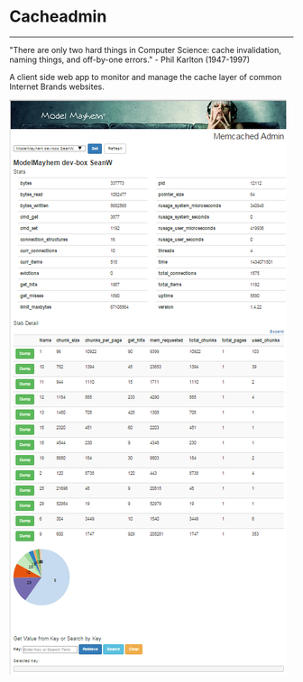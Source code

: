 # Cacheadmin
---
"There are only two hard things in Computer Science: cache invalidation, naming things, and off-by-one errors." - Phil Karlton (1947-1997)

A client side web app to monitor and manage the cache layer of common Internet Brands websites. 

![GitHub Logo](screenshots/cachemanager.png)
